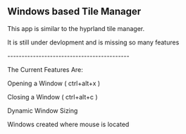 <h2>Windows based Tile Manager</h2>
<p>This app is similar to the hyprland tile manager.</p>
<p>It is still under devlopment and is missing so many features</p>
<p>-------------------------------------------</p>
<p>The Current Features Are:</p>
<p>Opening a Window ( ctrl+alt+x )</p>
<p>Closing a Window ( ctrl+alt+c )</p>
<p>Dynamic Window Sizing</p>
<p>Windows created where mouse is located</p>
